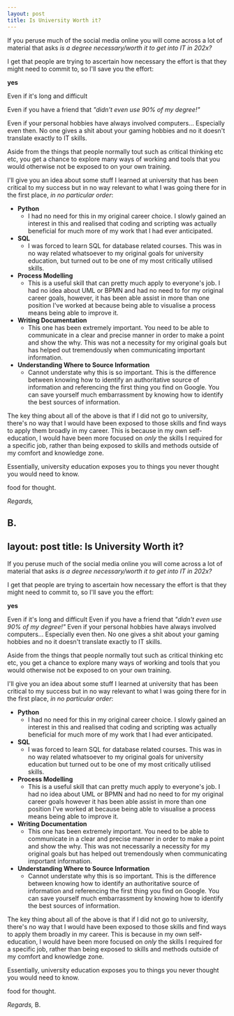 ```yaml
---
layout: post
title: Is University Worth it?
---
```

If you peruse much of the social media online you will come across a lot of material that asks *is a degree necessary/worth it to get into IT in 202x?*

I get that people are trying to ascertain how necessary the effort is that they might need to commit to, so I'll save you the effort:

 **yes**

Even if it's long and difficult

Even if you have a friend that *"didn't even use 90% of my degree!"*

Even if your personal hobbies have always involved computers... Especially even then. No one gives a shit about your gaming hobbies and no it doesn't translate exactly to IT skills.

Aside from the things that people normally tout such as critical thinking etc etc, you get a chance to explore many ways of working and tools that you would otherwise not be exposed to on your own training.

I'll give you an idea about some stuff I learned at university that has been critical to my success but in no way relevant to what I was going there for in the first place, *in no particular order*:

+ **Python**
  + I had no need for this in my original career choice. I slowly gained an interest in this and realised that coding and scripting was actually beneficial for much more of my work that I had ever anticipated.
+ **SQL**
  + I was forced to learn SQL for database related courses. This was in no way related whatsoever to my original goals for university education, but turned out to be one of my most critically utilised skills.
+ **Process Modelling**
  + This is a useful skill that can pretty much apply to everyone's job. I had no idea about UML or BPMN and had no need to for my original career goals, however, it has been able assist in more than one position I've worked at because being able to visualise a process means being able to improve it.
+ **Writing Documentation**
  + This one has been extremely important. You need to be able to communicate in a clear and precise manner in order to make a point and show the why. This was not a necessity for my original goals but has helped out tremendously when communicating important information.
+ **Understanding Where to Source Information**
  + Cannot understate why  this is so important. This is the difference between knowing how to identify an authoritative source of information and referencing the first thing you find on Google. You can save yourself much embarrassment by knowing how to identify the best sources of information.

The key thing about all of the above is that if I did not go to university, there's no way that I would have been exposed to those skills and find ways to apply them broadly in my career. This is because in my own self-education, I would have been more focused on *only* the skills I required for a specific job, rather than being exposed to skills and methods outside of my comfort and knowledge zone.

Essentially, university education exposes you to things you never thought you would need to know.

food for thought.

*Regards,*

B.
---
layout: post
title: Is University Worth it?
---
If you peruse much of the social media online you will come across a lot of material that asks *is a degree necessary/worth it to get into IT in 202x?*

I get that people are trying to ascertain how necessary the effort is that they might need to commit to, so I'll save you the effort:

 **yes**

Even if it's long and difficult
Even if you have a friend that *"didn't even use 90% of my degree!"*
Even if your personal hobbies have always involved computers... Especially even then. No one gives a shit about your gaming hobbies and no it doesn't translate exactly to IT skills.

Aside from the things that people normally tout such as critical thinking etc etc, you get a chance to explore many ways of working and tools that you would otherwise not be exposed to on your own training.

I'll give you an idea about some stuff I learned at university that has been critical to my success but in no way relevant to what I was going there for in the first place, *in no particular order*:

+ **Python**
  + I had no need for this in my original career choice. I slowly gained an interest in this and realised that coding and scripting was actually beneficial for much more of my work that I had ever anticipated.
+ **SQL**
  + I was forced to learn SQL for database related courses. This was in no way related whatsoever to my original goals for university education but turned out to be one of my most critically utilised skills.
+ **Process Modelling**
  + This is a useful skill that can pretty much apply to everyone's job. I had no idea about UML or BPMN and had no need to for my original career goals however it has been able assist in more than one position I've worked at because being able to visualise a process means being able to improve it.
+ **Writing Documentation**
  + This one has been extremely important. You need to be able to communicate in a clear and precise manner in order to make a point and show the why. This was not necessarily a necessity for my original goals but has helped out tremendously when communicating important information.
+ **Understanding Where to Source Information**
  + Cannot understate why  this is so important. This is the difference between knowing how to identify an authoritative source of information and referencing the first thing you find on Google. You can save yourself much embarrassment by knowing how to identify the best sources of information.

The key thing about all of the above is that if I did not go to university, there's no way that I would have been exposed to those skills and find ways to apply them broadly in my career. This is because in my own self-education, I would have been more focused on *only* the skills I required for a specific job, rather than being exposed to skills and methods outside of my comfort and knowledge zone.

Essentially, university education exposes you to things you never thought you would need to know.

food for thought.

*Regards,*
B.